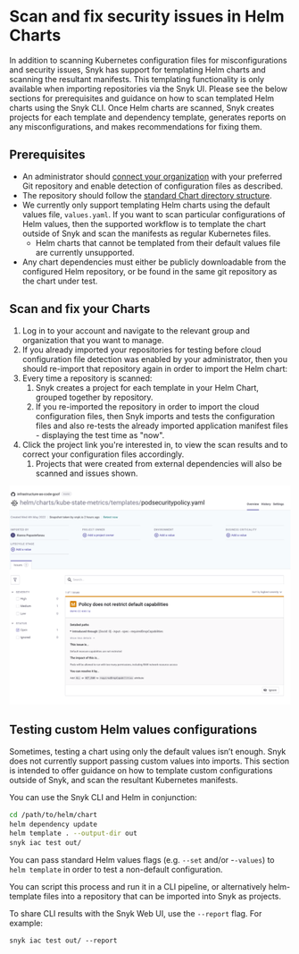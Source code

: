 # Scan and fix security issues in Helm Charts

In addition to scanning Kubernetes configuration files for misconfigurations and security issues, Snyk has support for templating Helm charts and scanning the resultant manifests. This templating functionality is only available when importing repositories via the Snyk UI. Please see the below sections for prerequisites and guidance on how to scan templated Helm charts using the Snyk CLI. Once Helm charts are scanned, Snyk creates projects for each template and dependency template, generates reports on any misconfigurations, and makes recommendations for fixing them.

## Prerequisites

* An administrator should [connect your organization](../scan-terraform-files/configure-your-integration-to-find-security-issues-in-your-terraform-filess.md) with your preferred Git repository and enable detection of configuration files as described.
* The repository should follow the [standard Chart directory structure](https://helm.sh/docs/topics/charts/#the-chart-file-structure).
* We currently only support templating Helm charts using the default values file, `values.yaml`. If you want to scan particular configurations of Helm values, then the supported workflow is to template the chart outside of Snyk and scan the manifests as regular Kubernetes files.
  * Helm charts that cannot be templated from their default values file are currently unsupported.
* Any chart dependencies must either be publicly downloadable from the configured Helm repository, or be found in the same git repository as the chart under test.

## Scan and fix your Charts

1. Log in to your account and navigate to the relevant group and organization that you want to manage.
2. If you already imported your repositories for testing before cloud configuration file detection was enabled by your administrator, then you should re-import that repository again in order to import the Helm chart:
3. Every time a repository is scanned:
   1. Snyk creates a project for each template in your Helm Chart, grouped together by repository.
   2. If you re-imported the repository in order to import the cloud configuration files, then Snyk imports and tests the configuration files and also re-tests the already imported application manifest files - displaying the test time as "now".
4. Click the project link you're interested in, to view the scan results and to correct your configuration files accordingly.
   1. Projects that were created from external dependencies will also be scanned and issues shown.

![](<../../../.gitbook/assets/image (71) (2) (1).png>)

## Testing custom Helm values configurations

Sometimes, testing a chart using only the default values isn’t enough. Snyk does not currently support passing custom values into imports. This section is intended to offer guidance on how to template custom configurations outside of Snyk, and scan the resultant Kubernetes manifests.

You can use the Snyk CLI and Helm in conjunction:

```bash
cd /path/to/helm/chart
helm dependency update
helm template . --output-dir out
snyk iac test out/
```

You can pass standard Helm values flags (e.g. `--set` and/or -`-values`) to `helm template` in order to test a non-default configuration.

You can script this process and run it in a CLI pipeline, or alternatively helm-template files into a repository that can be imported into Snyk as projects.

To share CLI results with the Snyk Web UI, use the `--report` flag. For example:

```
snyk iac test out/ --report
```

